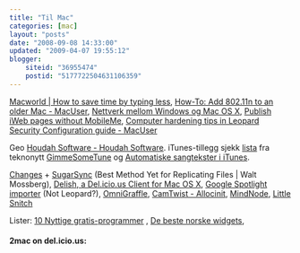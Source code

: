 ```yaml
---
title: "Til Mac"
categories: [mac]
layout: "posts"
date: "2008-09-08 14:33:00"
updated: "2009-04-07 19:55:12"
blogger:
    siteid: "36955474"
    postid: "5177722504631106359"
---
```


<a href="http://www.macworld.com/article/134160/2008/07/keyboardshortcuts.html">Macworld | How to save time by typing less</a>,
<a href="http://www.macuser.com/hardware/howto_add_80211n_to_an_older_m.php">How-To: Add 802.11n to an older Mac - MacUser</a>,
<a href="http://www.teknonytt.com/?p=3057">Nettverk mellom Windows og Mac OS X</a>,
<a href="http://www.macworld.com/article/136481/2008/10/mwvodcast76.html">Publish iWeb pages without MobileMe</a>,
<a href="http://www.macuser.com/security/apple_posts_leopard_security_c.php">Computer hardening tips in Leopard Security Configuration guide - MacUser</a>

Geo
<a href="http://www.houdah.com/">Houdah Software - Houdah Software</a>.
iTunes-tillegg
sjekk <a href="http://www.teknonytt.com/?p=2168">lista</a> fra teknonytt
<a href="http://lifehacker.com/5044906/gimmesometune-supercharges-your-itunes-library">GimmeSomeTune</a> og <a href="http://mac1.no/artikkel/6987/automatiske-sangtekster-i-itunes">Automatiske sangtekster i iTunes</a>.

<a href="http://changesapp.com/index.php">Changes</a> + <a href="http://ptech.allthingsd.com/20080403/sugarsync-offers-the-best-method-yet-for-replicating-files/">SugarSync</a> (Best Method Yet for Replicating Files | Walt Mossberg),
<a href="http://pinepointsoftware.com/delish/site/">Delish, a Del.icio.us Client for Mac OS X</a>,
<a href="http://www.caffeinatedcocoa.com/googleImporter/index.html">Google Spotlight importer</a> (Not Leopard?),
<a href="http://www.omnigroup.com/applications/omnigraffle/">OmniGraffle</a>, <a href="http://allocinit.com/index.php?title=CamTwist#What_is_CamTwist.3F">CamTwist - Allocinit</a>,
<a href="http://www.mindnode.com/">MindNode</a>,
<a href="http://www.obdev.at/products/littlesnitch/index.html">Little Snitch</a>

Lister: <a href="http://www.teknonytt.com/?p=1385">10 Nyttige gratis-programmer</a> ,
<a href="http://mac1.no/artikkel/6870/de-beste-norske-widgets">De beste norske widgets</a>,

#### 2mac on del.icio.us:
